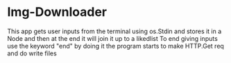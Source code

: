 # Img-Downloader

This app gets user inputs from the terminal using os.Stdin and stores it in a Node and then at the end it will join it up to a likedlist
To end giving inputs use the keyword "end" by doing it the program starts to make HTTP.Get req and do write files

